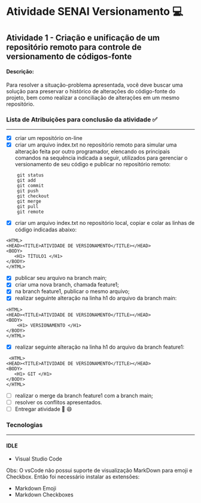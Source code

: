 # Atividade SENAI Versionamento :computer:

## Atividade 1 - Criação e unificação de um repositório remoto para controle de versionamento de códigos-fonte

#### Descrição:
Para resolver a situação-problema apresentada, você deve buscar uma solução para preservar o histórico de alterações do código-fonte do projeto, bem como realizar a conciliação de alterações em um mesmo repositório.


### Lista de Atribuições para conclusão da atividade :white_check_mark:
---
- [x]  criar um repositório on-line 
- [x]  criar um arquivo index.txt no repositório remoto para simular uma alteração feita por outro programador, elencando os principais comandos na sequência indicada a seguir, utilizados para gerenciar o versionamento de seu código e publicar no repositório remoto:
```
    git status
    git add
    git commit
    git push
    git checkout
    git merge
    git pull
    git remote
```
- [x]  criar um arquivo index.txt no repositório local, copiar e colar as linhas de código indicadas abaixo:
```
<HTML>
<HEAD><TITLE>ATIVIDADE DE VERSIONAMENTO</TITLE></HEAD>
<BODY>
   <H1> TÍTULO1 </H1>
</BODY>
</HTML>
```
- [x]  publicar seu arquivo na branch main;
- [x]  criar uma nova branch, chamada feature1;
- [x]  na branch feature1, publicar o mesmo arquivo;
- [x]  realizar seguinte alteração na linha h1 do arquivo da branch main:
```
<HTML>
<HEAD><TITLE>ATIVIDADE DE VERSIONAMENTO</TITLE></HEAD>
<BODY>
    <H1> VERSIONAMENTO </H1>
</BODY>
</HTML>
```
 

- [x]  realizar seguinte alteração na linha h1 do arquivo da branch feature1:
```
 <HTML>
<HEAD><TITLE>ATIVIDADE DE VERSIONAMENTO</TITLE></HEAD>
<BODY>
   <H1> GIT </H1>
</BODY>
</HTML>
```
- [ ]  realizar o merge da branch feature1 com a branch main;
- [ ]  resolver os conflitos apresentados.
- [ ]  Entregar atividade :tada: :smile:

### Tecnologias
---
#### IDLE 
- Visual Studio Code

Obs: O vsCode não possui suporte de visualização MarkDown para emoji e Checkbox. Então foi necessário instalar as extensões:
- Markdown Emoji
- Markdown Checkboxes